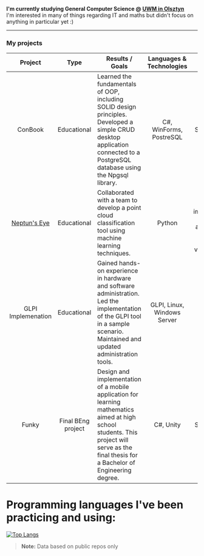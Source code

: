 **I'm currently studying General Computer Science @ [UWM in Olsztyn](https://uwm.edu.pl)**  
I'm interested in many of things regarding IT and maths but didn't focus on anything in particular yet :)  

---

### My projects

|       Project      |        Type        | Results / Goals                                                                                                                                                   |   Languages & Technologies   |                             Role                            |    Status   |
|:------------------:|:------------------:|-------------------------------------------------------------------------------------------------------------------------------------------------------------------|:----------------------------:|:-----------------------------------------------------------:|:-----------:|
|       ConBook      |     Educational    | Learned the fundamentals of OOP, including SOLID design principles. Developed a simple CRUD desktop application connected to a PostgreSQL database using the Npgsql library. | C#, WinForms, PostreSQL      |                         Solo project                        |  Abandoned  |
|    [Neptun's Eye](https://github.com/KTFish/neptuns-eye)    |     Educational    | Collaborated with a team to develop a point cloud classification tool using machine learning techniques.                                        | Python                       | Designed and implemented the GUI application, including data visualization |   Finished  |
| GLPI Implemenation |     Educational    | Gained hands-on experience in hardware and software administration. Led the implementation of the GLPI tool in a sample scenario. Maintained and updated administration tools.           | GLPI, Linux,  Windows Server |                            Team Leader                           | Finished            |
|        Funky       | Final BEng project | Design and implementation of a mobile application for learning mathematics aimed at high school students. This project will serve as the final thesis for a Bachelor of Engineering degree.                                  | C#, Unity                    |                         Solo Project                        | In progress |

# Programming languages I've been practicing and using:
[![Top Langs](https://github-readme-stats.vercel.app/api/top-langs/?username=nexter0)](https://github.com/anuraghazra/github-readme-stats)
> **Note:** Data based on public repos only


